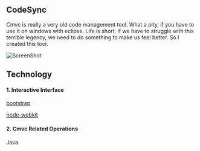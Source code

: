 ## CodeSync

Cmvc is really a very old code management tool. What a pity, if you have to use it on windows with eclipse. Life is short, if we have to struggle with this terrible legency, we need to do something to make us feel better. So I created this tool.

![ScreenShot](https://raw.github.com/lnx/codesync/master/demo/demo.png)

## Technology

#### 1. Interactive Interface

[bootstrap](http://getbootstrap.com/)

[node-webkit](https://github.com/rogerwang/node-webkit)

#### 2. Cmvc Related Operations

Java
